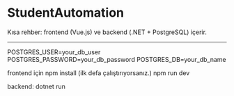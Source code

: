# StudentAutomation

Kısa rehber: frontend (Vue.js) ve backend (.NET + PostgreSQL) içerir.

---

POSTGRES_USER=your_db_user
POSTGRES_PASSWORD=your_db_password
POSTGRES_DB=your_db_name

frontend için npm install (ilk defa çalıştırıyorsanız.)
npm run dev

backend: dotnet run
